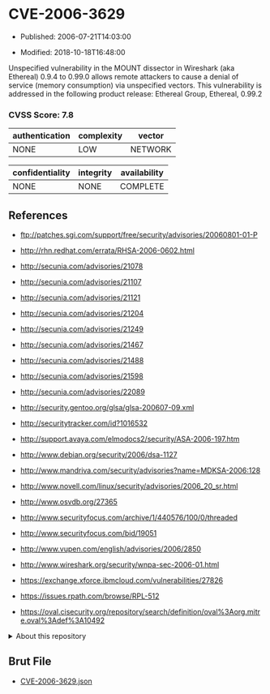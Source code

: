 # CVE-2006-3629

- Published: 2006-07-21T14:03:00

- Modified: 2018-10-18T16:48:00

Unspecified vulnerability in the MOUNT dissector in Wireshark (aka Ethereal) 0.9.4 to 0.99.0 allows remote attackers to cause a denial of service (memory consumption) via unspecified vectors. This vulnerability is addressed in the following product release:
Ethereal Group, Ethereal, 0.99.2

### CVSS Score: **7.8**

| authentication | complexity | vector |
| --- | --- | --- |
| NONE | LOW | NETWORK |

| confidentiality | integrity | availability |
| --- | --- | --- |
| NONE | NONE | COMPLETE |

## References

* ftp://patches.sgi.com/support/free/security/advisories/20060801-01-P

* http://rhn.redhat.com/errata/RHSA-2006-0602.html

* http://secunia.com/advisories/21078

* http://secunia.com/advisories/21107

* http://secunia.com/advisories/21121

* http://secunia.com/advisories/21204

* http://secunia.com/advisories/21249

* http://secunia.com/advisories/21467

* http://secunia.com/advisories/21488

* http://secunia.com/advisories/21598

* http://secunia.com/advisories/22089

* http://security.gentoo.org/glsa/glsa-200607-09.xml

* http://securitytracker.com/id?1016532

* http://support.avaya.com/elmodocs2/security/ASA-2006-197.htm

* http://www.debian.org/security/2006/dsa-1127

* http://www.mandriva.com/security/advisories?name=MDKSA-2006:128

* http://www.novell.com/linux/security/advisories/2006_20_sr.html

* http://www.osvdb.org/27365

* http://www.securityfocus.com/archive/1/440576/100/0/threaded

* http://www.securityfocus.com/bid/19051

* http://www.vupen.com/english/advisories/2006/2850

* http://www.wireshark.org/security/wnpa-sec-2006-01.html

* https://exchange.xforce.ibmcloud.com/vulnerabilities/27826

* https://issues.rpath.com/browse/RPL-512

* https://oval.cisecurity.org/repository/search/definition/oval%3Aorg.mitre.oval%3Adef%3A10492

<details>
<summary>About this repository</summary> 

  This repository is part of the project [Live Hack CVE](https://github.com/Live-Hack-CVE). Main website can be found [www.live-hack.org](https://www.live-hack.org) 
  
  Made by [Sn0wAlice](https://github.com/Sn0wAlice) for the people that care about security and need to have a feed of the latest CVEs. Hope you enjoy it, don't forget to star the repo and follow me on [Twitter](https://twitter.com/Sn0wAlice) and [Github](https://github.com/Sn0wAlice). And that is my [personnal website](https://www.alice-snow.me/)

  - [Home Page](https://github.com/Live-Hack-CVE)
  - [Framework](https://github.com/Live-Hack-CVE/cve-framework)
  - [CVE database](https://github.com/Live-Hack-CVE/full_database)
  - [Changelog](https://github.com/Live-Hack-CVE/Changelog)
</details>

## Brut File

* [CVE-2006-3629.json](https://raw.githubusercontent.com/Live-Hack-CVE/full_database/main/cves/2006/CVE-2006-3629.json)

